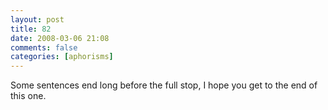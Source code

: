 ```yaml
---
layout: post
title: 82
date: 2008-03-06 21:08
comments: false
categories: [aphorisms]
---
```


Some sentences end long before the full stop, I hope you get to the end of this one.
